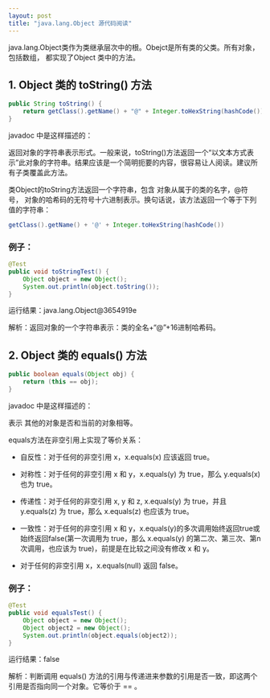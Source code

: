 ```yaml
---
layout: post
title: "java.lang.Object 源代码阅读"
---
```


java.lang.Object类作为类继承层次中的根。Obejct是所有类的父类。所有对象，包括数组，
都实现了Object 类中的方法。

## 1. Object 类的 toString() 方法

```java
public String toString() {
	return getClass().getName() + "@" + Integer.toHexString(hashCode());
}
```

javadoc 中是这样描述的：

返回对象的字符串表示形式。一般来说，toString()方法返回一个“以文本方式表示”此对象的字符串。结果应该是一个简明扼要的内容，很容易让人阅读。建议所有子类覆盖此方法。

类Object的toString方法返回一个字符串，包含 对象从属于的类的名字，@符号，
对象的哈希码的无符号十六进制表示。换句话说，该方法返回一个等于下列值的字符串：

```java
getClass().getName() + '@' + Integer.toHexString(hashCode())
```

### 例子：

```java
@Test
public void toStringTest() {
	Object object = new Object();
	System.out.println(object.toString());
}
```

运行结果：java.lang.Object@3654919e

解析：返回对象的一个字符串表示：类的全名+“@”+16进制哈希码。

## 2. Object 类的 equals() 方法

```java
public boolean equals(Object obj) {
	return (this == obj);
}
```

javadoc 中是这样描述的：

表示 其他的对象是否和当前的对象相等。

equals方法在非空引用上实现了等价关系：
*   自反性：对于任何的非空引用 x，x.equals(x) 应该返回 true。  

*   对称性：对于任何的非空引用 x 和 y，x.equals(y) 为 true，那么 y.equals(x) 也为 true。

*   传递性：对于任何的非空引用 x, y 和 z, x.equals(y) 为 true，并且 y.equals(z) 为 true，那么 x.equals(z) 也应该为 true。

*   一致性：对于任何的非空引用 x 和 y，x.equals(y)的多次调用始终返回true或始终返回false(第一次调用为 true，那么 x.equals(y) 的第二次、第三次、第n次调用，也应该为 true)，前提是在比较之间没有修改 x 和 y。

*   对于任何的非空引用 x，x.equals(null) 返回 false。


### 例子：

```java
@Test
public void equalsTest() {
	Object object = new Object();
	Object object2 = new Object();
	System.out.println(object.equals(object2));
}
```

运行结果：false

解析：判断调用 equals() 方法的引用与传递进来参数的引用是否一致，即这两个引用是否指向同一个对象。它等价于 == 。